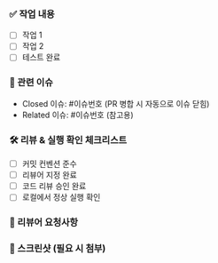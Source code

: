 <!-- 
PR 제목 작성:
형식: [타입]: 간단한 설명 (#이슈번호)

타입 예시:
- feat: 새로운 기능 추가
- fix: 버그 수정  
- docs: 문서 수정
- refactor: 코드 리팩토링
- chore: 빌드, 패키지 등 기타 작업

예시: feat: 로그인 및 회원가입 페이지 구현 (#1)
-->


### ✅ 작업 내용
- [ ] 작업 1
- [ ] 작업 2
- [ ] 테스트 완료

### 🐞 관련 이슈
- Closed 이슈: #이슈번호 (PR 병합 시 자동으로 이슈 닫힘)
- Related 이슈: #이슈번호 (참고용)


### 🛠 리뷰 & 실행 확인 체크리스트
- [ ] 커밋 컨벤션 준수
- [ ] 리뷰어 지정 완료
- [ ] 코드 리뷰 승인 완료
- [ ] 로컬에서 정상 실행 확인

### 📝 리뷰어 요청사항
<!-- 리뷰어가 특히 봐줬으면 하는 부분이나 궁금한 점 작성
-->

### 📸 스크린샷 (필요 시 첨부)
<!-- 프론트만
-->

